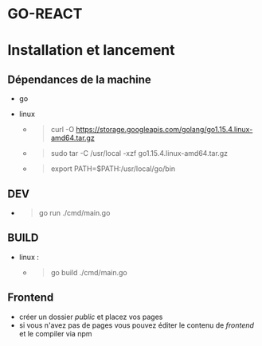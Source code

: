 # GO-REACT
# Installation et lancement

## Dépendances de la machine

- go

 - linux

    - > curl -O https://storage.googleapis.com/golang/go1.15.4.linux-amd64.tar.gz

    - > sudo tar -C /usr/local -xzf go1.15.4.linux-amd64.tar.gz

    - > export PATH=$PATH:/usr/local/go/bin

## DEV


- > go run ./cmd/main.go

## BUILD
  - linux :
    - > go build ./cmd/main.go


## Frontend

- créer un dossier *public* et placez vos pages
- si vous n'avez pas de pages vous pouvez éditer le contenu de *frontend* et le compiler via npm
